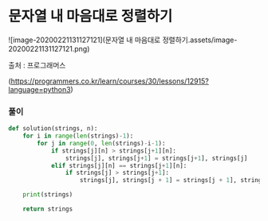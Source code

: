 # 문자열 내 마음대로 정렬하기

![image-20200221131127121](문자열 내 마음대로 정렬하기.assets/image-20200221131127121.png)

출처 : 프로그래머스

(https://programmers.co.kr/learn/courses/30/lessons/12915?language=python3)

### 풀이

```python
def solution(strings, n):
    for i in range(len(strings)-1):
        for j in range(0, len(strings)-i-1):
            if strings[j][n] > strings[j+1][n]:
                strings[j], strings[j+1] = strings[j+1], strings[j]
            elif strings[j][n] == strings[j+1][n]:
                if strings[j] > strings[j+1]:
                    strings[j], strings[j + 1] = strings[j + 1], strings[j]

    print(strings)

    return strings
```

